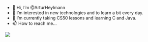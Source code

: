 - 👋 Hi, I’m @ArturHeylmann
- 👀 I’m interested in new technologies and to learn a bit every day.
- 🌱 I’m currently taking CS50 lessons and learning C and Java.
- 📫 How to reach me...

<a href="https://www.linkedin.com/in/artur-henrique-heylmann-71963a146/" target="_blank"><img src="https://img.shields.io/badge/-LinkedIn-%230077B5?style=for-the-badge&logo=linkedin&logoColor=white" target="_blank"></a>

<!---
ArturHeylmann/ArturHeylmann is a ✨ special ✨ repository because its `README.md` (this file) appears on your GitHub profile.
You can click the Preview link to take a look at your changes.
--->
